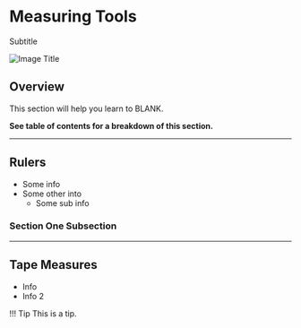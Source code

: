 <!-- This page was contributed by:  -->
# Measuring Tools

Subtitle

<!-- Add a page image to make it pretty! -->
![Image Title](imageURL)

## Overview

This section will help you learn to BLANK.

**See table of contents for a breakdown of this section.**

***

## Rulers

- Some info
- Some other into
    - Some sub info

### Section One Subsection

***

## Tape Measures

- Info
- Info 2

!!! Tip
    This is a tip.